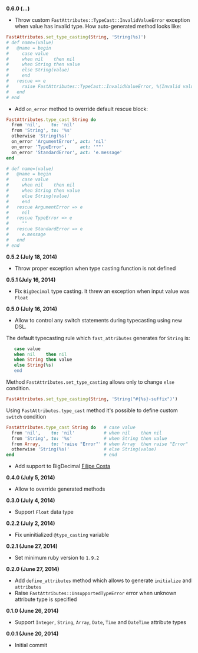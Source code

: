 **0.6.0 (...)**
* Throw custom `FastAttributes::TypeCast::InvalidValueError` exception when value has invalid type.
How auto-generated method looks like:
```ruby
FastAttributes.set_type_casting(String, 'String(%s)')
# def name=(value)
#   @name = begin
#     case value
#     when nil    then nil
#     when String then value
#     else String(value)
#     end
#   rescue => e
#     raise FastAttributes::TypeCast::InvalidValueError, %(Invalid value "#{value}" for attribute "name" of type "String")
#   end
# end
```

* Add `on_error` method to override default rescue block:
```ruby
FastAttributes.type_cast String do
  from 'nil', 	 to: 'nil'
  from 'String', to: '%s'
  otherwise 'String(%s)'
  on_error 'ArgumentError', act: 'nil'
  on_error 'TypeError',     act: '""'
  on_error 'StandardError', act: 'e.message'
end

# def name=(value)
#   @name = begin
#     case value
#     when nil    then nil
#     when String then value
#     else String(value)
#     end
#   rescue ArgumentError => e
#     nil
#   rescue TypeError => e
#     ""
#   rescue StandardError => e
#     e.message
#   end
# end
```

**0.5.2 (July 18, 2014)**
* Throw proper exception when type casting function is not defined

**0.5.1 (July 16, 2014)**
* Fix `BigDecimal` type casting. It threw an exception when input value was `Float`  

**0.5.0 (July 16, 2014)**
* Allow to control any switch statements during typecasting using new DSL.

The default typecasting rule which `fast_attributes` generates for `String` is:
```ruby
   case value
   when nil    then nil
   when String then value
   else String(%s)
   end
```
Method `FastAttributes.set_type_casting` allows only to change `else` condition.
```ruby
FastAttributes.set_type_casting(String, 'String("#{%s}-suffix")')
```

Using `FastAttributes.type_cast` method it's possible to define custom `switch` condition
```ruby
FastAttributes.type_cast String do   # case value
  from 'nil', 	 to: 'nil'           # when nil    then nil
  from 'String', to: '%s'            # when String then value
  from Array,    to: 'raise "Error"' # when Array  then raise "Error"
  otherwise 'String(%s)'             # else String(value)
end                                  # end
```

* Add support to BigDecimal [Filipe Costa](https://github.com/applift/fast_attributes/pull/2)

**0.4.0 (July 5, 2014)**
* Allow to override generated methods

**0.3.0 (July 4, 2014)**
* Support `Float` data type

**0.2.2 (July 2, 2014)**
* Fix uninitialized `@type_casting` variable

**0.2.1 (June 27, 2014)**
* Set minimum ruby version to `1.9.2`

**0.2.0 (June 27, 2014)**
* Add `define_attributes` method which allows to generate `initialize` and `attributes`
* Raise `FastAttributes::UnsupportedTypeError` error when unknown attribute type is specified

**0.1.0 (June 26, 2014)**
* Support `Integer`, `String`, `Array`, `Date`, `Time` and `DateTime` attribute types

**0.0.1 (June 20, 2014)**
* Initial commit
